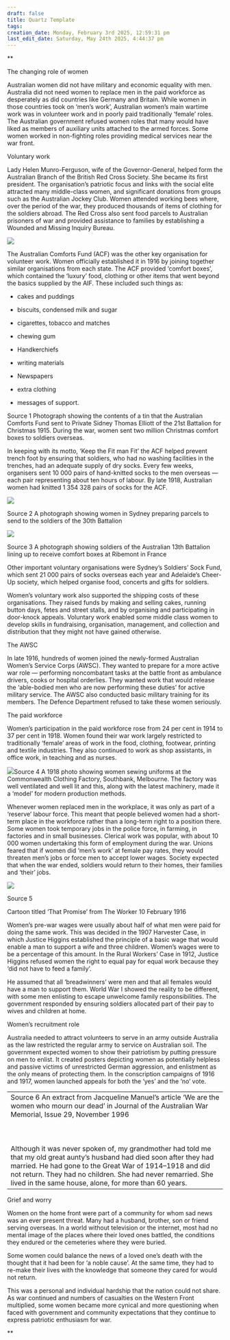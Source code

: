 ```yaml
---
draft: false
title: Quartz Template
tags:
creation_date: Monday, February 3rd 2025, 12:59:31 pm
last_edit_date: Saturday, May 24th 2025, 4:44:37 pm
---
```

**

The changing role of women

  

Australian women did not have military and economic equality with men. Australia did not need women to replace men in the paid workforce as desperately as did countries like Germany and Britain. While women in those countries took on ‘men’s work’, Australian women’s main wartime work was in volunteer work and in poorly paid traditionally ‘female’ roles. The Australian government refused women roles that many would have liked as members of auxiliary units attached to the armed forces. Some women worked in non-fighting roles providing medical services near the war front.

  

Voluntary work

Lady Helen Munro-Ferguson, wife of the Governor-General, helped form the Australian Branch of the British Red Cross Society. She became its first president. The organisation’s patriotic focus and links with the social elite attracted many middle-class women, and significant donations from groups such as the Australian Jockey Club. Women attended working bees where, over the period of the war, they produced thousands of items of clothing for the soldiers abroad. The Red Cross also sent food parcels to Australian prisoners of war and provided assistance to families by establishing a Wounded and Missing Inquiry Bureau.

  
![](https://lh7-rt.googleusercontent.com/docsz/AD_4nXe-dTjPdQbvUtoSLUWf0oX4qYVQQ1FfhpEJhTIyDqiyqkTALbSQx2Z0A0lCu5Ttj8Ye32Suoj9HoFE1lZ-ig0GvfatWbbZR45M8Iynyqv9ZA9dirdZpHa9p0kmVkZUXGjHoIwIsNg?key=rMjGfdhp7j4kwcMuEvSgvQ)

The Australian Comforts Fund (ACF) was the other key organisation for volunteer work. Women officially established it in 1916 by joining together similar organisations from each state. The ACF provided ‘comfort boxes’, which contained the ‘luxury’ food, clothing or other items that went beyond the basics supplied by the AIF. These included such things as:

- cakes and puddings
    
- biscuits, condensed milk and sugar
    
- cigarettes, tobacco and matches
    
- chewing gum
    
- Handkerchiefs
    
- writing materials
    
- Newspapers
    
- extra clothing
    
- messages of support.
    

  

Source 1 Photograph showing the contents of a tin that the Australian Comforts Fund sent to Private Sidney Thomas Elliott of the 21st Battalion for Christmas 1915. During the war, women sent two million Christmas comfort boxes to soldiers overseas.

In keeping with its motto, ‘Keep the Fit man Fit’ the ACF helped prevent trench foot by ensuring that soldiers, who had no washing facilities in the trenches, had an adequate supply of dry socks. Every few weeks, organisers sent 10 000 pairs of hand-knitted socks to the men overseas — each pair representing about ten hours of labour. By late 1918, Australian women had knitted 1 354 328 pairs of socks for the ACF.

  
![](https://lh7-rt.googleusercontent.com/docsz/AD_4nXfMCDxqfYBYpc93MFyX-Fh5txmvp9KNYcdl_bLBIJxGsBeWaBXcwCR64ZzpjNC4wNvAqdVTtzC7jrrzljOgQtchnmaMIXHbE1w4JeOcsPBsqHozTMlxi73EmwGC9jmP65ZEJ2z1uQ?key=rMjGfdhp7j4kwcMuEvSgvQ)  
  
  
  
  
  
  
  
  
  

Source 2 A photograph showing women in Sydney preparing parcels to send to the soldiers of the 30th Battalion

  
![](https://lh7-rt.googleusercontent.com/docsz/AD_4nXeA7hcD2oSCvFcNVUBxUJbfjbZoYgFbS0j_Yp1GVT6t9-uG8YxdRmyMaezINQ6VhgAu9-VcVV4B_ydzcSHQI7rZ7MZmoS9KyNW87Kln8JwWDYXDJSrTGGUTHhxLZ-SMO3_nlxgqYQ?key=rMjGfdhp7j4kwcMuEvSgvQ)  
  
  
  
  
  
  
  
  
  
  
  

Source 3 A photograph showing soldiers of the Australian 13th Battalion lining up to receive comfort boxes at Ribemont in France

  

Other important voluntary organisations were Sydney’s Soldiers’ Sock Fund, which sent 21 000 pairs of socks overseas each year and Adelaide’s Cheer-Up society, which helped organise food, concerts and gifts for soldiers.

Women’s voluntary work also supported the shipping costs of these organisations. They raised funds by making and selling cakes, running button days, fetes and street stalls, and by organising and participating in door-knock appeals. Voluntary work enabled some middle class women to develop skills in fundraising, organisation, management, and collection and distribution that they might not have gained otherwise.

  

The AWSC

In late 1916, hundreds of women joined the newly-formed Australian Women’s Service Corps (AWSC). They wanted to prepare for a more active war role — performing noncombatant tasks at the battle front as ambulance drivers, cooks or hospital orderlies. They wanted work that would release the ‘able-bodied men who are now performing these duties’ for active military service. The AWSC also conducted basic military training for its members. The Defence Department refused to take these women seriously.

  

The paid workforce

Women’s participation in the paid workforce rose from 24 per cent in 1914 to 37 per cent in 1918. Women found their war work largely restricted to traditionally ‘female’ areas of work in the food, clothing, footwear, printing and textile industries. They also continued to work as shop assistants, in office work, in teaching and as nurses.

  
  

![](https://lh7-rt.googleusercontent.com/docsz/AD_4nXfia6vWsBOvcaRFN-m3Wdaet7cDZPlKlrS9f2kfcrT37M9XPcFwpnN4QKjf-8Q2St2_yqi6FHKYQVmnqafnO7eL4P0vExIkdv7eJ3AGQ55xFLk9A23PWf9382jlj0OF-6EspG_U?key=rMjGfdhp7j4kwcMuEvSgvQ)Source 4 A 1918 photo showing women sewing uniforms at the Commonwealth Clothing Factory, Southbank, Melbourne. The factory was well ventilated and well lit and this, along with the latest machinery, made it a ‘model’ for modern production methods.

  

Whenever women replaced men in the workplace, it was only as part of a ‘reserve’ labour force. This meant that people believed women had a short-term place in the workforce rather than a long-term right to a position there. Some women took temporary jobs in the police force, in farming, in factories and in small businesses. Clerical work was popular, with about 10 000 women undertaking this form of employment during the war. Unions feared that if women did ‘men’s work’ at female pay rates, they would threaten men’s jobs or force men to accept lower wages. Society expected that when the war ended, soldiers would return to their homes, their families and ‘their’ jobs.

  
  
![](https://lh7-rt.googleusercontent.com/docsz/AD_4nXcTV9SmWW7l924DLTmAY5rTwwnirhliP344zBtfYtLh_QJSHE34UVYC_EYg3Az9ZMYuhnuKUftoeDSpMw0ix3HRGBDOWDdfUIfAUrtcFQ8e7-ucTLdB0gGw_rjZ39BNd9dhSbsELQ?key=rMjGfdhp7j4kwcMuEvSgvQ)

Source 5

Cartoon titled ‘That Promise’ from The Worker 10 February 1916

  
  
  
  
  
  
  
  
  
  
  
  
  
  
  
  

Women’s pre-war wages were usually about half of what men were paid for doing the same work. This was decided in the 1907 Harvester Case, in which Justice Higgins established the principle of a basic wage that would enable a man to support a wife and three children. Women’s wages were to be a percentage of this amount. In the Rural Workers’ Case in 1912, Justice Higgins refused women the right to equal pay for equal work because they ‘did not have to feed a family’.

  

He assumed that all ‘breadwinners’ were men and that all females would have a man to support them. World War I showed the reality to be different, with some men enlisting to escape unwelcome family responsibilities. The government responded by ensuring soldiers allocated part of their pay to wives and children at home.

  

Women’s recruitment role

Australia needed to attract volunteers to serve in an army outside Australia as the law restricted the regular army to service on Australian soil. The government expected women to show their patriotism by putting pressure on men to enlist. It created posters depicting women as potentially helpless and passive victims of unrestricted German aggression, and enlistment as the only means of protecting them. In the conscription campaigns of 1916 and 1917, women launched appeals for both the ‘yes’ and the ‘no’ vote.

  
  

|   |
|---|
|Source 6 An extract from Jacqueline Manuel’s article ‘We are the women who mourn our dead’ in Journal of the Australian War Memorial, Issue 29, November 1996<br><br>  <br><br>Although it was never spoken of, my grandmother had told me that my old great aunty’s husband had died soon after they had married. He had gone to the Great War of 1914–1918 and did not return. They had no children. She had never remarried. She lived in the same house, alone, for more than 60 years.|

  
  

Grief and worry

Women on the home front were part of a community for whom sad news was an ever present threat. Many had a husband, brother, son or friend serving overseas. In a world without television or the internet, most had no mental image of the places where their loved ones battled, the conditions they endured or the cemeteries where they were buried.

  

Some women could balance the news of a loved one’s death with the thought that it had been for ‘a noble cause’. At the same time, they had to re-make their lives with the knowledge that someone they cared for would not return.

  

This was a personal and individual hardship that the nation could not share. As war continued and numbers of casualties on the Western Front multiplied, some women became more cynical and more questioning when faced with government and community expectations that they continue to express patriotic enthusiasm for war.

  
  
  
  
**